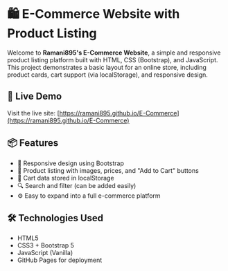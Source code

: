 # 🛍️ E-Commerce Website with Product Listing

Welcome to **Ramani895's E-Commerce Website**, a simple and responsive product listing platform built with HTML, CSS (Bootstrap), and JavaScript. This project demonstrates a basic layout for an online store, including product cards, cart support (via localStorage), and responsive design.

## 🚀 Live Demo
Visit the live site: [https://ramani895.github.io/E-Commerce](https://ramani895.github.io/E-Commerce)

## 📦 Features

- 📱 Responsive design using Bootstrap
- 🛒 Product listing with images, prices, and "Add to Cart" buttons
- 💾 Cart data stored in localStorage
- 🔍 Search and filter (can be added easily)
- ⚙️ Easy to expand into a full e-commerce platform

## 🛠 Technologies Used

- HTML5
- CSS3 + Bootstrap 5
- JavaScript (Vanilla)
- GitHub Pages for deployment

